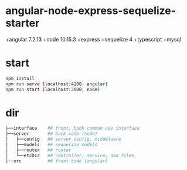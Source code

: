 # angular-node-express-sequelize-starter
+angular 7.2.13
+node 10.15.3
+express
+sequelize 4
+typescript
+mysql

# start
```bash
npm install 
npm run serve (localhost:4200, angular) 
npm run start (localhost:3000, node)
```

# dir
```bash
├──interface    ## front, back common use interface
├──server       ## back code (node)
│   ├──config   ## server config, middelware
│   ├──models   ## sequelize models
│   ├──router   ## router
│   └──etcDir   ## controller, service, dao files
├──src          ## front code (angular)
```
